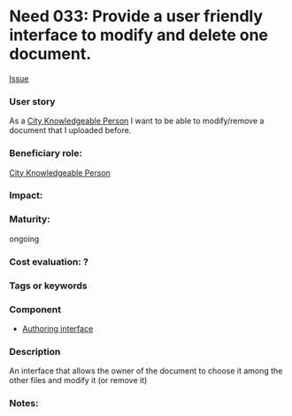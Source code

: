   
# Need 033: Provide a user friendly interface to modify and delete one document.

[Issue](https://github.com/MEPP-team/RICT/issues/46)

### User story

As a [City Knowledgeable Person](https://github.com/MEPP-team/RICT/blob/master/Doc/Devel/Needs/Roles.md#city-knowledgeable-person)  I want to be able to modify/remove a document that I uploaded before.

### Beneficiary role: 
[City Knowledgeable Person](https://github.com/MEPP-team/RICT/blob/master/Doc/Devel/Needs/Roles.md#city-knowledgeable-person)

### Impact: 


### Maturity: 
ongoing

### Cost evaluation: ?

### Tags or keywords

### Component
 * [Authoring interface](Definitions.md#authoring-interface)

### Description
An interface that allows the owner of the document to choose it among the other files and modify it (or remove it)
 
### Notes:

